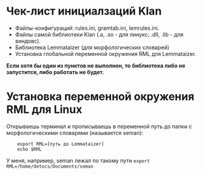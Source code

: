 # Чек-лист инициалзаций Klan
* Файлы-конфигураций: rules.ini, gramtab.ini, lemrules.ini.
* Файлы самой библиотеки Klan (.a, .so - для линукс; .dll, .lib - для виндовс).
* Библиотека Lemmataizer (для морфологических словарей)
* Установка глобальной переменной окружения RML для Lemmataizer.

<b>Если хотя бы один из пунктов не выполнен, то библиотека либо не запустится, либо работать не будет.</b> 


# Установка переменной окружения RML для Linux

Открываешь терминал и прописываешь в переменной путь до папки с морфологическими словарями (называется seman):

```
    export RML=[путь до Lemmataizer]
    echo $RML
```

У меня, например, seman лежал по такому пути `export RML=/home/detocs/Documents/seman`
